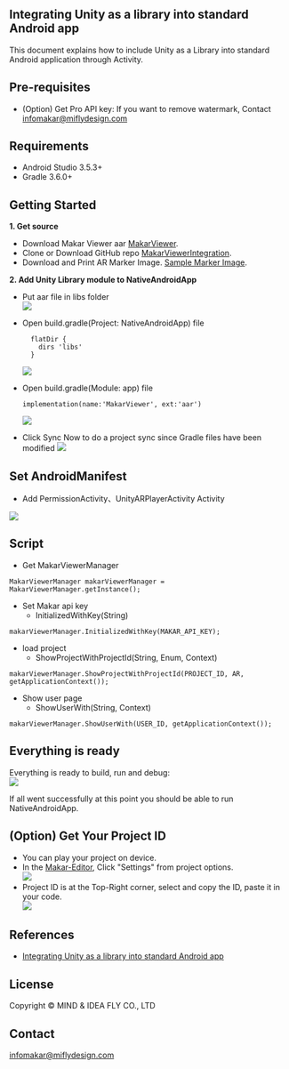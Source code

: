 ## Integrating Unity as a library into standard Android app

This document explains how to include Unity as a Library into standard Android application through Activity.

Pre-requisites
--------------
- (Option) Get Pro API key: If you want to remove watermark, Contact <infomakar@miflydesign.com>

Requirements
--------------
- Android Studio 3.5.3+
- Gradle 3.6.0+

Getting Started
--------------
**1. Get source**
- Download Makar Viewer aar [MakarViewer](https://makar-viewer-embed.s3.ap-northeast-1.amazonaws.com/MakarViewer_3_3_4_android_1639980008.zip). 
- Clone or Download GitHub repo [MakarViewerIntegration](https://github.com/vml933/MakarViewerIntegration.git).
- Download and Print AR Marker Image. [Sample Marker Image](https://makar-viewer-embed.s3-ap-northeast-1.amazonaws.com/ARSamplePoster.png).

**2. Add Unity Library module to NativeAndroidApp**
- Put aar file in libs folder
  <br><img src="images/android/putAarInLibs.png">

- Open build.gradle(Project: NativeAndroidApp) file
  ```
    flatDir {
      dirs 'libs'
    }
  ```
  <img src="images/android/buildGradleNativeApp.png">
- Open build.gradle(Module: app) file
  ```
  implementation(name:'MakarViewer', ext:'aar')
  ```
  <img src="images/android/buildGradleApp.png">

- Click Sync Now to do a project sync since Gradle files have been modified
  <img src="images/android/syncGradle.png">

Set AndroidManifest
--------------
- Add PermissionActivity、UnityARPlayerActivity Activity
<img src="images/android/setManifestActivity.png">

Script
--------------

- Get MakarViewerManager
```
MakarViewerManager makarViewerManager = MakarViewerManager.getInstance();
```

- Set Makar api key
  - InitializedWithKey(String)
```
makarViewerManager.InitializedWithKey(MAKAR_API_KEY);
```

- load project
  - ShowProjectWithProjectId(String, Enum, Context)
```
makarViewerManager.ShowProjectWithProjectId(PROJECT_ID, AR, getApplicationContext());
```

- Show user page
  - ShowUserWith(String, Context)
```
makarViewerManager.ShowUserWith(USER_ID, getApplicationContext());
```

## Everything is ready

Everything is ready to build, run and debug:
<br><img src="images/android/selectTargetToBuild.png">

If all went successfully at this point you should be able to run NativeAndroidApp.

(Option) Get Your Project ID
-------
- You can play your project on device.
- In the [Makar-Editor](https://www.makerar.com/en/download), Click "Settings" from project options.
  <br><img src="images/getProjectIdStep1.png">
- Project ID is at the Top-Right corner, select and copy the ID, paste it in your code.
  <br><img src="images/getProjectIdStep2.png">

References
-------
- [Integrating Unity as a library into standard Android app](https://github.com/Unity-Technologies/uaal-example)

License
-------
Copyright © MIND & IDEA FLY CO., LTD

Contact
-------
<infomakar@miflydesign.com>
